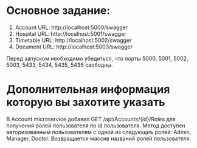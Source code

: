 # Основное задание:
1. Account URL: http://localhost:5000/swagger
2. Hospital URL: http://localhost:5001/swagger
3. Timetable URL: http://localhost:5002/swagger
4. Document URL: http://localhost:5003/swagger

Перед запуском необходимо убедиться, что порты 5000, 5001, 5002, 5003, 5433, 5434, 5435, 5436 свободны.

# Дополнительная информация которую вы захотите указать
В Account microservice добавил GET /api/Accounts/{id}/Roles для получения ролей пользователя по id пользователя.
Метод доступен авторизованным пользователям с одной из следующиъ ролей: Admin, Manager, Doctor.
Возвращается массив названий ролей пользователя.
